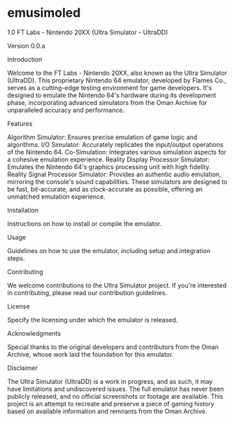 # emusimoled
1.0
FT Labs - Nintendo 20XX (Ultra Simulator - UltraDD)

Version 0.0.a

Introduction

Welcome to the FT Labs - Nintendo 20XX, also known as the Ultra Simulator (UltraDD). This proprietary Nintendo 64 emulator, developed by Flames Co., serves as a cutting-edge testing environment for game developers. It's designed to emulate the Nintendo 64's hardware during its development phase, incorporating advanced simulators from the Oman Archive for unparalleled accuracy and performance.

Features

Algorithm Simulator: Ensures precise emulation of game logic and algorithms.
I/O Simulator: Accurately replicates the input/output operations of the Nintendo 64.
Co-Simulation: Integrates various simulation aspects for a cohesive emulation experience.
Reality Display Processor Simulator: Emulates the Nintendo 64's graphics processing unit with high fidelity.
Reality Signal Processor Simulator: Provides an authentic audio emulation, mirroring the console's sound capabilities.
These simulators are designed to be fast, bit-accurate, and as clock-accurate as possible, offering an unmatched emulation experience.

Installation

Instructions on how to install or compile the emulator.

Usage

Guidelines on how to use the emulator, including setup and integration steps.

Contributing

We welcome contributions to the Ultra Simulator project. If you're interested in contributing, please read our contribution guidelines.

License

Specify the licensing under which the emulator is released.

Acknowledgments

Special thanks to the original developers and contributors from the Oman Archive, whose work laid the foundation for this emulator.

Disclaimer

The Ultra Simulator (UltraDD) is a work in progress, and as such, it may have limitations and undiscovered issues. The full emulator has never been publicly released, and no official screenshots or footage are available. This project is an attempt to recreate and preserve a piece of gaming history based on available information and remnants from the Oman Archive.

